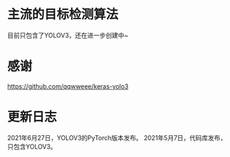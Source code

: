 # 主流的目标检测算法

目前只包含了YOLOV3，还在进一步创建中~

# 感谢
https://github.com/qqwweee/keras-yolo3

# 更新日志
2021年6月27日，YOLOV3的PyTorch版本发布。
2021年5月7日，代码库发布，只包含YOLOV3。
